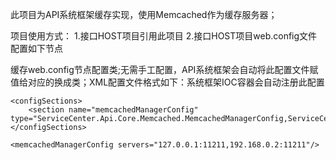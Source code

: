 ﻿

此项目为API系统框架缓存实现，使用Memcached作为缓存服务器；

项目使用方式：
1.接口HOST项目引用此项目
2.接口HOST项目web.config文件配置如下节点

缓存web.config节点配置类;无需手工配置，API系统框架会自动将此配置文件赋值给对应的换成类；XML配置文件格式如下：系统框架IOC容器会自动注册此配置

<configuration>

	<configSections>
		<section name="memcachedManagerConfig" type="ServiceCenter.Api.Core.Memcached.MemcachedManagerConfig,ServiceCenter.Api.Core.Memcached"/>
	</configSections>

	<memcachedManagerConfig servers="127.0.0.1:11211,192.168.0.2:11211"/>

<configuration>